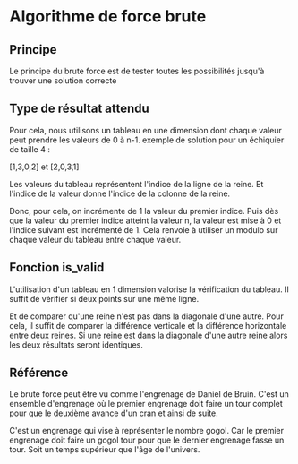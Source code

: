 # Algorithme de force brute

## Principe

Le principe du brute force est de tester toutes les possibilités jusqu'à trouver une solution correcte

## Type de résultat attendu

Pour cela, nous utilisons un tableau en une dimension dont chaque valeur peut prendre les valeurs de 0 à n-1.
exemple de solution pour un échiquier de taille 4 :

  [1,3,0,2] et [2,0,3,1]

Les valeurs du tableau représentent l'indice de la ligne de la reine.
Et l'indice de la valeur donne l'indice de la colonne de la reine.

Donc, pour cela, on incrémente de 1 la valeur du premier indice.
Puis dès que la valeur du premier indice atteint la valeur n, 
la valeur est mise à 0 et l'indice suivant est incrémenté de 1.
Cela renvoie à utiliser un modulo sur chaque valeur du tableau entre chaque valeur.

## Fonction is_valid

L'utilisation d'un tableau en 1 dimension valorise la vérification du tableau.
Il suffit de vérifier si deux points sur une même ligne.

Et de comparer qu'une reine n'est pas dans la diagonale d'une autre.
Pour cela, il suffit de comparer la différence verticale et la différence horizontale entre deux reines.
Si une reine est dans la diagonale d'une autre reine alors les deux résultats seront identiques.

## Référence

Le brute force peut être vu comme l'engrenage de Daniel de Bruin.
C'est un ensemble d'engrenage où le premier engrenage doit faire un tour complet pour que le deuxième avance d'un cran et ainsi de suite.

C'est un engrenage qui vise à représenter le nombre gogol. Car le premier engrenage doit faire un gogol tour pour que le dernier engrenage fasse un tour.
Soit un temps supérieur que l'âge de l'univers.

